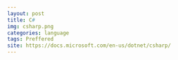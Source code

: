 ```yaml
---
layout: post
title: C#
img: csharp.png
categories: language
tags: Preffered
site: https://docs.microsoft.com/en-us/dotnet/csharp/
---
```



